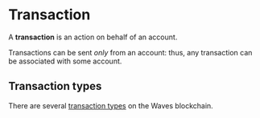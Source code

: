 # Transaction

A **transaction** is an action on behalf of an account. 

Transactions can be sent _only_ from an account: thus, any transaction can be associated with some account.

## Transaction types

There are several [transaction types](/blockchain/transaction-type.md) on the Waves blockchain.

